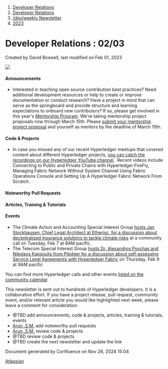 1. [Developer Relations](index.html)
2. [Developer Relations](Developer-Relations_17170434.html)
3. [/dev/weekly Newsletter](17170445.html)
4. [2023](2023_17171809.html)

# Developer Relations : 02/03

Created by David Boswell, last modified on Feb 01, 2023

![](attachments/17170434/17171308.png?height=169)

#### Announcements

- Interested in teaching open source contribution best practices? Need additional development resources or help to create or improve documentation or conduct research? Have a project in mind that can serve as the springboard and provide structure and learning expectations to onboard new contributors? If so, please get involved in this year's [Mentorship Program](https://lf-hyperledger.atlassian.net/wiki/display/INTERN/Hyperledger+Mentorship+Program). We're taking mentorship project proposals now through March 15th. Please [submit your mentorship project proposal](https://lf-hyperledger.atlassian.net/wiki/display/INTERN/Mentorship+Projects) and yourself as mentors by the deadline of March 15th.

#### Code &amp; Projects

- In case you missed any of our recent Hyperledger meetups that covered content about different Hyperledger projects, [you can catch the recordings on our Hyperledger YouTube channel](https://www.youtube.com/playlist?list=PL0MZ85B_96CEmmy0C6NF52ZCMNcY1Wryf).  Recent videos include Connecting to Public and Private Chains with Hyperledger FireFly, Managing Fabric Network Without System Channel Using Fabric Operations Console and Setting Up A Hyperledger Fabric Network From Scratch.

#### Noteworthy Pull Requests

#### Articles, Training &amp; Tutorials

#### Events

- The Climate Action and Accounting Special Interest Group [hosts Jan Stockhausen, Chief Legal Architect at Etherisc, for a discussion about decentralized insurance solutions to tackle climate risks](https://lf-hyperledger.atlassian.net/wiki/display/CASIG/CA2SIG+-+Meeting+February+7) at a community call on Tuesday, Feb 7 at 8AM pacific.
- The Telecom Special Interest Group [hosts Dr. Alexandros Psychas and Nikolaos Kapsoulis from Pledger for a discussion about self-assessing Service Level Agreements with Hyperledger Fabric](https://lf-hyperledger.atlassian.net/wiki/display/TCSIG/2023+February+Event+About+Self+Assessing+SLAs) on Thursday, Feb 9 at 9AM pacific

You can find more Hyperledger calls and other events [listed on the community calendar](https://lf-hyperledger.atlassian.net/wiki/display/HYP/Calendar+of+Public+Meetings).

This newsletter is sent out to hundreds of Hyperledger developers. It is a collaborative effort. If you have a project release, pull request, community event, and/or relevant article you would like highlighted next week, please leave a comment for consideration.

- @TBD add announcements, code &amp; projects, articles, training &amp; tutorials, events
- [Arun .S.M.](https://lf-hyperledger.atlassian.net/wiki/people/621a0e5097d313006ba7386a?ref=confluence) add noteworthy pull requests
- [Arun .S.M.](https://lf-hyperledger.atlassian.net/wiki/people/621a0e5097d313006ba7386a?ref=confluence) review code &amp; projects
- @TBD review code &amp; projects
- @TBD create the next newsletter and update the link

Document generated by Confluence on Nov 26, 2024 15:04

[Atlassian](http://www.atlassian.com/)
